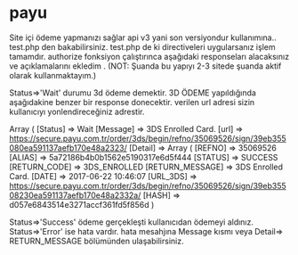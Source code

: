 # payu
Site içi ödeme yapmanızı sağlar api v3 yani son versiyondur kullanımına..
test.php den bakabilirsiniz. test.php de ki directiveleri uygularsanız işlem tamamdır. authorize fonksiyon çalıştırınca 
aşağıdaki responseları alacaksınız ve açıklamalarını ekledim . (NOT: Şuanda bu yapıyı 2-3 sitede şuanda aktif olarak kullanmaktayım.)

Status=>'Wait' durumu 3d ödeme demektir.
3D ÖDEME yapıldığında aşağıdakine benzer bir response donecektir.
verilen url adresi sizin kullanıcıyı yonlendireceğiniz  adrestir.

Array
(
    [Status] => Wait
    [Message] => 3DS Enrolled Card.
    [url] => https://secure.payu.com.tr/order/3ds/begin/refno/35069526/sign/39eb355080ea591137aefb170e48a2323/
    [Detail] => Array
        (
            [REFNO] => 35069526
            [ALIAS] => 5a72186b4b0b1562e5190317e6d5f444
            [STATUS] => SUCCESS
            [RETURN_CODE] => 3DS_ENROLLED
            [RETURN_MESSAGE] => 3DS Enrolled Card.
            [DATE] => 2017-06-22 10:46:07
            [URL_3DS] => https://secure.payu.com.tr/order/3ds/begin/refno/35069526/sign/39eb35508230ea591137aefb170e48a2332a/
            [HASH] => d057e6843514e3271accf361fd5f856d
        )


Status=>'Success' ödeme gerçekleşti kullanıcıdan ödemeyi aldınız.
Status=>'Error' ise hata vardır. hata mesahjına Message kısmı veya Detail=> RETURN_MESSAGE bölümünden ulaşabilirsiniz.
